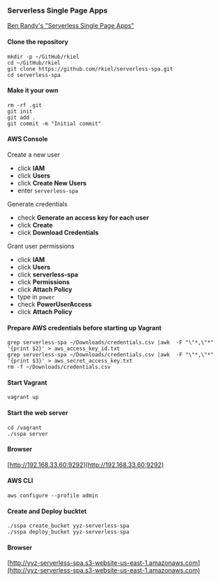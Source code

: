 ### Serverless Single Page Apps

[Ben Randy's "Serverless Single Page Apps"](https://pragprog.com/book/brapps/serverless-single-page-apps)
#### Clone the repository

```unix
mkdir -p ~/GitHub/rkiel
cd ~/GitHub/rkiel
git clone https://github.com/rkiel/serverless-spa.git
cd serverless-spa
```

#### Make it your own

```unix
rm -rf .git
git init
git add .
git commit -m "Initial commit"
```

#### AWS Console

Create a new user

* click **IAM**
* click **Users**
* click **Create New Users**
* enter `serverless-spa`

Generate credentials

* check **Generate an access key for each user**
* click **Create**
* click **Download Credentials**

Grant user permissions

* click **IAM**
* click **Users**
* click **serverless-spa**
* click **Permissions**
* click **Attach Policy**
* type in `power`
* check **PowerUserAccess**
* click **Attach Policy**

#### Prepare AWS credentials before starting up Vagrant

```unix
grep serverless-spa ~/Downloads/credentials.csv |awk  -F "\"*,\"*" '{print $2}' > aws_access_key_id.txt
grep serverless-spa ~/Downloads/credentials.csv |awk  -F "\"*,\"*" '{print $3}' > aws_secret_access_key.txt
rm -f ~/Downloads/credentials.csv
```

#### Start Vagrant

```unix
vagrant up
```

#### Start the web server

```unix
cd /vagrant
./sspa server
````

#### Browser

[http://192.168.33.60:9292](http://192.168.33.60:9292)

#### AWS CLI

```unix
aws configure --profile admin
```

#### Create and Deploy bucktet

```unix
./sspa create_bucket yyz-serverless-spa
./sspa deploy_bucket yyz-serverless-spa
```

#### Browser

[http://yyz-serverless-spa.s3-website-us-east-1.amazonaws.com](http://yyz-serverless-spa.s3-website-us-east-1.amazonaws.com)
